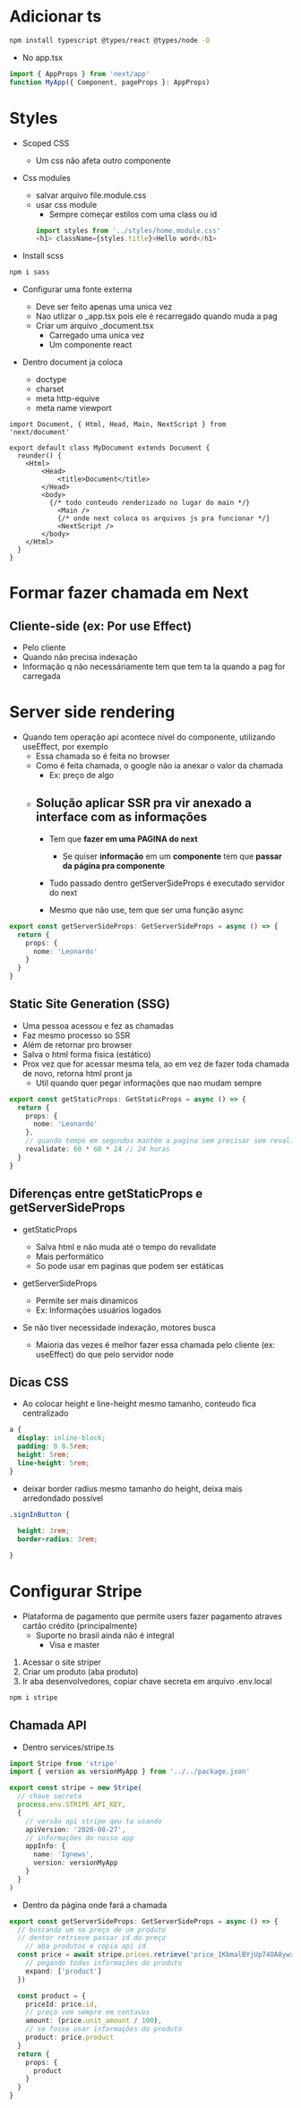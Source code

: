 # Adicionar ts
```sh
npm install typescript @types/react @types/node -D
```

- No app.tsx
```ts
import { AppProps } from 'next/app'
function MyApp({ Component, pageProps }: AppProps)
```

# Styles
- Scoped CSS
    - Um css não afeta outro componente

- Css modules
    - salvar arquivo file.module.css
    - usar css module
        - Sempre começar estilos com uma class ou id
        ```ts
        import styles from '../styles/home.module.css'
        <h1> className={styles.title}>Hello word</h1>
        ```

- Install scss
```sh
npm i sass
```

- Configurar uma fonte externa
    - Deve ser feito apenas uma unica vez
    - Nao utlizar o _app.tsx pois ele é recarregado quando muda a pag
    - Criar um arquivo _document.tsx
        - Carregado uma unica vez 
        - Um componente react

- Dentro document ja coloca 
    - doctype
    - charset
    - meta http-equive
    - meta name viewport

```tsx
import Document, { Html, Head, Main, NextScript } from  'next/document'

export default class MyDocument extends Document {
  reunder() {        
    <Html>
        <Head>
            <title>Document</title>
        </Head>
        <body>
          {/* todo conteudo renderizado no lugar do main */}
            <Main />
            {/* onde next coloca os arquivos js pra funcionar */}
            <NextScript />
        </body>
    </Html>
  }
}
```



# Formar fazer chamada em Next

## Cliente-side (ex: Por use Effect)
- Pelo cliente
- Quando não precisa indexação
- Informação q não necessáriamente tem que tem ta la quando a pag for carregada
# Server side rendering 
- Quando tem operação api acontece nivel do componente, utilizando useEffect, por exemplo
  - Essa chamada so é feita no browser
  - Como é feita chamada, o google não ia anexar o valor da chamada
    - Ex: preço de algo
  - ## **Solução aplicar SSR pra vir anexado a interface com as informações**
    - Tem que **fazer em uma PAGINA do next**
      - Se quiser **informação** em um **componente** tem que **passar da página pra componente**

    - Tudo passado dentro getServerSideProps é executado servidor do next
    - Mesmo que não use, tem que ser uma função async

```ts
export const getServerSideProps: GetServerSideProps = async () => {
  return {
    props: {
      nome: 'Leonardo'
    }
  }
}
```
## Static Site Generation (SSG)
- Uma pessoa acessou e fez as chamadas
- Faz mesmo processo so SSR
- Além de retornar pro browser
- Salva o html forma fisica (estático)
- Prox vez que for acessar mesma tela, ao em vez de fazer toda chamada de novo, retorna html pront ja
  - Util quando quer pegar informações que nao mudam sempre

```ts
export const getStaticProps: GetStaticProps = async () => {
  return {
    props: {
      nome: 'Leonardo'
    },
    // quando tempo em segundos mantém a pagina sem precisar sem revalidado
    revalidate: 60 * 60 * 24 // 24 horas
  }
}
```

## Diferenças entre getStaticProps e getServerSideProps
- getStaticProps
  - Salva html e não muda até o tempo do revalidate
  - Mais performático
  - So pode usar em paginas que podem ser estáticas

- getServerSideProps
  - Permite ser mais dinamicos
  - Ex: Informações usuários logados

- Se não tiver necessidade indexação, motores busca
  - Maioria das vezes é melhor fazer essa chamada pelo cliente (ex: useEffect) do que pelo servidor node
## Dicas CSS 
- Ao colocar height e line-height mesmo tamanho, conteudo fica centralizado
```scss
a {
  display: inline-block;
  padding: 0 0.5rem;
  height: 5rem;
  line-height: 5rem;
}
```

- deixar border radius mesmo tamanho do height, deixa mais arredondado possível
```scss
.signInButton {
  
  height: 3rem;
  border-radius: 3rem;

}
```

# Configurar Stripe
- Plataforma de pagamento que permite users fazer pagamento atraves cartão crédito (principalmente)
  - Suporte no brasil ainda não é integral
    - Visa e master


1. Acessar o site striper
2. Criar um produto (aba produto)
3. Ir aba desenvolvedores, copiar chave secreta em arquivo .env.local
```sh
npm i stripe
```
## Chamada API
- Dentro services/stripe.ts
```ts
import Stripe from 'stripe'
import { version as versionMyApp } from '../../package.json'

export const stripe = new Stripe(
  // chave secreta
  process.env.STRIPE_API_KEY,
  {
    // versão api stripe qeu ta usando
    apiVersion: '2020-08-27',
    // informações do nosso app
    appInfo: {
      name: 'Ignews',
      version: versionMyApp
    }
  }
)
```
- Dentro da página onde fará a chamada
```ts
export const getServerSideProps: GetServerSideProps = async () => {
  // buscando um so preço de um produto
  // dentor retrieve passar id do preço
    // aba produtos e copia api id
  const price = await stripe.prices.retrieve('price_1KbmalBYjUp74OA8ywxH3gf4', {
    // pegando todas informações do produto
    expand: ['product']
  })

  const product = {
    priceId: price.id,
    // preço vem sempre em centavos
    amount: (price.unit_amount / 100),
    // se fosse usar informações do produto
    product: price.product
  }
  return {
    props: {
      product
    }
  }
}
```